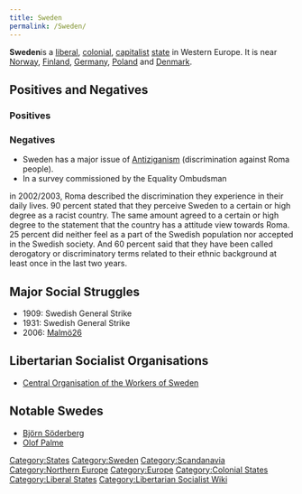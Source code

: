 ```yaml
---
title: Sweden
permalink: /Sweden/
---
```


**Sweden**is a [liberal](Liberalism "wikilink"),
[colonial](Colonialism "wikilink"), [capitalist](Capitalism "wikilink")
[state](List_of_States "wikilink") in Western Europe. It is near
[Norway](Norway "wikilink"), [Finland](Finland "wikilink"),
[Germany](Germany "wikilink"), [Poland](Poland "wikilink") and
[Denmark](Denmark "wikilink").

## Positives and Negatives

### Positives

### Negatives

- Sweden has a major issue of [Antiziganism](Antiziganism "wikilink")
  (discrimination against Roma people).
- In a survey commissioned by the Equality Ombudsman

in 2002/2003, Roma described the discrimination they experience in their
daily lives. 90 percent stated that they perceive Sweden to a certain or
high degree as a racist country. The same amount agreed to a certain or
high degree to the statement that the country has a attitude view
towards Roma. 25 percent did neither feel as a part of the Swedish
population nor accepted in the Swedish society. And 60 percent said that
they have been called derogatory or discriminatory terms related to
their ethnic background at least once in the last two years.

## Major Social Struggles

- 1909: Swedish General Strike
- 1931: Swedish General Strike
- 2006: [Malmö26](Malmö26 "wikilink")

## Libertarian Socialist Organisations

- [Central Organisation of the Workers of
  Sweden](Central_Organisation_of_the_Workers_of_Sweden "wikilink")

## Notable Swedes

- [Björn Söderberg](Björn_Söderberg "wikilink")
- [Olof Palme](Olof_Palme "wikilink")

[Category:States](Category:States "wikilink")
[Category:Sweden](Category:Sweden "wikilink")
[Category:Scandanavia](Category:Scandanavia "wikilink")
[Category:Northern Europe](Category:Northern_Europe "wikilink")
[Category:Europe](Category:Europe "wikilink") [Category:Colonial
States](Category:Colonial_States "wikilink") [Category:Liberal
States](Category:Liberal_States "wikilink") [Category:Libertarian
Socialist Wiki](Category:Libertarian_Socialist_Wiki "wikilink")